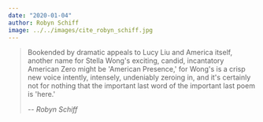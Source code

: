 ```yaml
---
date: "2020-01-04"
author: Robyn Schiff
image: ../../images/cite_robyn_schiff.jpg
---
```


> Bookended by dramatic appeals to Lucy Liu and America itself, another name for Stella Wong's exciting, candid, incantatory American Zero might be 'American Presence,' for Wong's is a crisp new voice intently, intensely, undeniably zeroing in, and it's certainly not for nothing that the important last word of the important last poem is 'here.'
>
> -- <cite>Robyn Schiff</cite>
